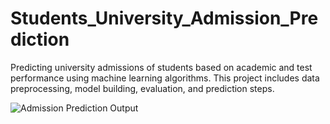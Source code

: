 # Students_University_Admission_Prediction
Predicting university admissions of students based on academic and test performance using machine learning algorithms. This project includes data preprocessing, model building, evaluation, and prediction steps.



![Admission Prediction Output](images/Admission_prediction.png)






